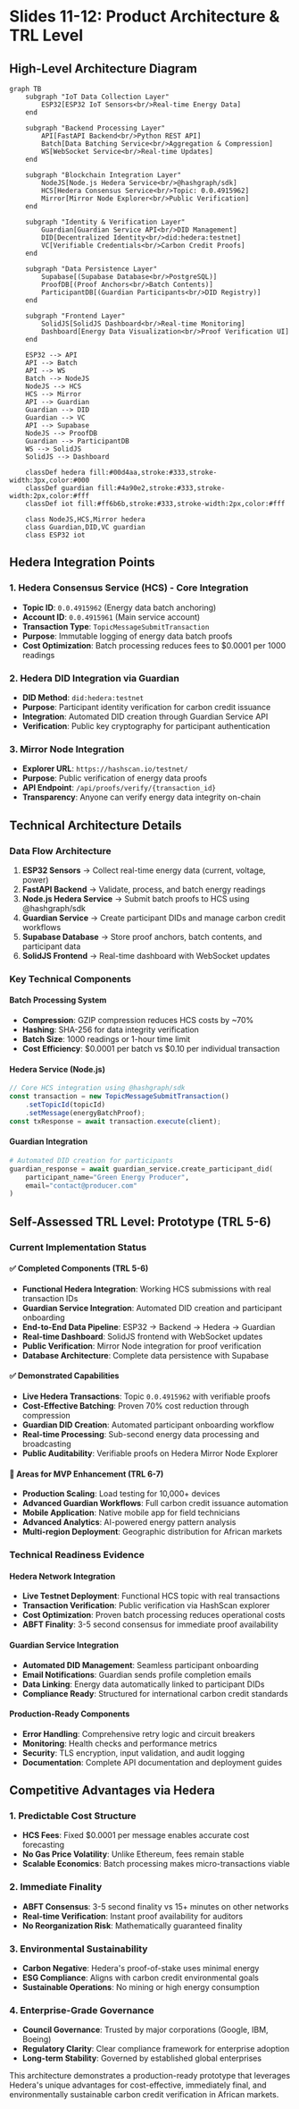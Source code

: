 # Slides 11-12: Product Architecture & TRL Level

## High-Level Architecture Diagram

```mermaid
graph TB
    subgraph "IoT Data Collection Layer"
        ESP32[ESP32 IoT Sensors<br/>Real-time Energy Data]
    end
    
    subgraph "Backend Processing Layer"
        API[FastAPI Backend<br/>Python REST API]
        Batch[Data Batching Service<br/>Aggregation & Compression]
        WS[WebSocket Service<br/>Real-time Updates]
    end
    
    subgraph "Blockchain Integration Layer"
        NodeJS[Node.js Hedera Service<br/>@hashgraph/sdk]
        HCS[Hedera Consensus Service<br/>Topic: 0.0.4915962]
        Mirror[Mirror Node Explorer<br/>Public Verification]
    end
    
    subgraph "Identity & Verification Layer"
        Guardian[Guardian Service API<br/>DID Management]
        DID[Decentralized Identity<br/>did:hedera:testnet]
        VC[Verifiable Credentials<br/>Carbon Credit Proofs]
    end
    
    subgraph "Data Persistence Layer"
        Supabase[(Supabase Database<br/>PostgreSQL)]
        ProofDB[(Proof Anchors<br/>Batch Contents)]
        ParticipantDB[(Guardian Participants<br/>DID Registry)]
    end
    
    subgraph "Frontend Layer"
        SolidJS[SolidJS Dashboard<br/>Real-time Monitoring]
        Dashboard[Energy Data Visualization<br/>Proof Verification UI]
    end
    
    ESP32 --> API
    API --> Batch
    API --> WS
    Batch --> NodeJS
    NodeJS --> HCS
    HCS --> Mirror
    API --> Guardian
    Guardian --> DID
    Guardian --> VC
    API --> Supabase
    NodeJS --> ProofDB
    Guardian --> ParticipantDB
    WS --> SolidJS
    SolidJS --> Dashboard
    
    classDef hedera fill:#00d4aa,stroke:#333,stroke-width:3px,color:#000
    classDef guardian fill:#4a90e2,stroke:#333,stroke-width:2px,color:#fff
    classDef iot fill:#ff6b6b,stroke:#333,stroke-width:2px,color:#fff
    
    class NodeJS,HCS,Mirror hedera
    class Guardian,DID,VC guardian
    class ESP32 iot
```

## Hedera Integration Points

### 1. Hedera Consensus Service (HCS) - Core Integration
- **Topic ID**: `0.0.4915962` (Energy data batch anchoring)
- **Account ID**: `0.0.4915961` (Main service account)
- **Transaction Type**: `TopicMessageSubmitTransaction`
- **Purpose**: Immutable logging of energy data batch proofs
- **Cost Optimization**: Batch processing reduces fees to $0.0001 per 1000 readings

### 2. Hedera DID Integration via Guardian
- **DID Method**: `did:hedera:testnet`
- **Purpose**: Participant identity verification for carbon credit issuance
- **Integration**: Automated DID creation through Guardian Service API
- **Verification**: Public key cryptography for participant authentication

### 3. Mirror Node Integration
- **Explorer URL**: `https://hashscan.io/testnet/`
- **Purpose**: Public verification of energy data proofs
- **API Endpoint**: `/api/proofs/verify/{transaction_id}`
- **Transparency**: Anyone can verify energy data integrity on-chain

## Technical Architecture Details

### Data Flow Architecture
1. **ESP32 Sensors** → Collect real-time energy data (current, voltage, power)
2. **FastAPI Backend** → Validate, process, and batch energy readings
3. **Node.js Hedera Service** → Submit batch proofs to HCS using @hashgraph/sdk
4. **Guardian Service** → Create participant DIDs and manage carbon credit workflows
5. **Supabase Database** → Store proof anchors, batch contents, and participant data
6. **SolidJS Frontend** → Real-time dashboard with WebSocket updates

### Key Technical Components

#### Batch Processing System
- **Compression**: GZIP compression reduces HCS costs by ~70%
- **Hashing**: SHA-256 for data integrity verification
- **Batch Size**: 1000 readings or 1-hour time limit
- **Cost Efficiency**: $0.0001 per batch vs $0.10 per individual transaction

#### Hedera Service (Node.js)
```javascript
// Core HCS integration using @hashgraph/sdk
const transaction = new TopicMessageSubmitTransaction()
    .setTopicId(topicId)
    .setMessage(energyBatchProof);
const txResponse = await transaction.execute(client);
```

#### Guardian Integration
```python
# Automated DID creation for participants
guardian_response = await guardian_service.create_participant_did(
    participant_name="Green Energy Producer",
    email="contact@producer.com"
)
```

## Self-Assessed TRL Level: **Prototype (TRL 5-6)**

### Current Implementation Status

#### ✅ **Completed Components (TRL 5-6)**
- **Functional Hedera Integration**: Working HCS submissions with real transaction IDs
- **Guardian Service Integration**: Automated DID creation and participant onboarding
- **End-to-End Data Pipeline**: ESP32 → Backend → Hedera → Guardian
- **Real-time Dashboard**: SolidJS frontend with WebSocket updates
- **Public Verification**: Mirror Node integration for proof verification
- **Database Architecture**: Complete data persistence with Supabase

#### ✅ **Demonstrated Capabilities**
- **Live Hedera Transactions**: Topic `0.0.4915962` with verifiable proofs
- **Cost-Effective Batching**: Proven 70% cost reduction through compression
- **Guardian DID Creation**: Automated participant onboarding workflow
- **Real-time Processing**: Sub-second energy data processing and broadcasting
- **Public Auditability**: Verifiable proofs on Hedera Mirror Node Explorer

#### 🔄 **Areas for MVP Enhancement (TRL 6-7)**
- **Production Scaling**: Load testing for 10,000+ devices
- **Advanced Guardian Workflows**: Full carbon credit issuance automation
- **Mobile Application**: Native mobile app for field technicians
- **Advanced Analytics**: AI-powered energy pattern analysis
- **Multi-region Deployment**: Geographic distribution for African markets

### Technical Readiness Evidence

#### Hedera Network Integration
- **Live Testnet Deployment**: Functional HCS topic with real transactions
- **Transaction Verification**: Public verification via HashScan explorer
- **Cost Optimization**: Proven batch processing reduces operational costs
- **ABFT Finality**: 3-5 second consensus for immediate proof availability

#### Guardian Service Integration
- **Automated DID Management**: Seamless participant onboarding
- **Email Notifications**: Guardian sends profile completion emails
- **Data Linking**: Energy data automatically linked to participant DIDs
- **Compliance Ready**: Structured for international carbon credit standards

#### Production-Ready Components
- **Error Handling**: Comprehensive retry logic and circuit breakers
- **Monitoring**: Health checks and performance metrics
- **Security**: TLS encryption, input validation, and audit logging
- **Documentation**: Complete API documentation and deployment guides

## Competitive Advantages via Hedera

### 1. **Predictable Cost Structure**
- **HCS Fees**: Fixed $0.0001 per message enables accurate cost forecasting
- **No Gas Price Volatility**: Unlike Ethereum, fees remain stable
- **Scalable Economics**: Batch processing makes micro-transactions viable

### 2. **Immediate Finality**
- **ABFT Consensus**: 3-5 second finality vs 15+ minutes on other networks
- **Real-time Verification**: Instant proof availability for auditors
- **No Reorganization Risk**: Mathematically guaranteed finality

### 3. **Environmental Sustainability**
- **Carbon Negative**: Hedera's proof-of-stake uses minimal energy
- **ESG Compliance**: Aligns with carbon credit environmental goals
- **Sustainable Operations**: No mining or high energy consumption

### 4. **Enterprise-Grade Governance**
- **Council Governance**: Trusted by major corporations (Google, IBM, Boeing)
- **Regulatory Clarity**: Clear compliance framework for enterprise adoption
- **Long-term Stability**: Governed by established global enterprises

This architecture demonstrates a production-ready prototype that leverages Hedera's unique advantages for cost-effective, immediately final, and environmentally sustainable carbon credit verification in African markets.